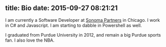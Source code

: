 title: Bio
date: 2015-09-27 08:21:21
---
I am currently a Software Developer at [Sonoma Partners](http://www.sonomapartners.com/) in Chicago. I work in C# and Javascript. I am starting to dabble in Powershell as well.

I graduated from Purdue University in 2012, and remain a big Purdue sports fan. I also love the NBA.
